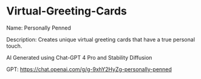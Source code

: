 # Virtual-Greeting-Cards
Name: Personally Penned

Description: Creates unique virtual greeting cards that have a true personal touch.

AI Generated using Chat-GPT 4 Pro and Stability Diffusion 

GPT: https://chat.openai.com/g/g-9xhY2HyZg-personally-penned
